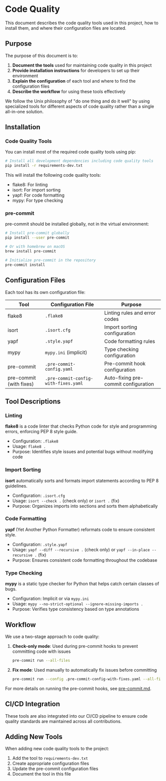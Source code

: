 # Code Quality

This document describes the code quality tools used in this project, how to
install them, and where their configuration files are located.

## Purpose

The purpose of this document is to:

1. **Document the tools** used for maintaining code quality in this project
2. **Provide installation instructions** for developers to set up their environment
3. **Explain the configuration** of each tool and where to find the configuration files
4. **Describe the workflow** for using these tools effectively

We follow the Unix philosophy of "do one thing and do it well" by using
specialized tools for different aspects of code quality rather than a single
all-in-one solution.

## Installation

### Code Quality Tools

You can install most of the required code quality tools using pip:

```bash
# Install all development dependencies including code quality tools
pip install -r requirements-dev.txt
```

This will install the following code quality tools:
- flake8: For linting
- isort: For import sorting
- yapf: For code formatting
- mypy: For type checking

### pre-commit

pre-commit should be installed globally, not in the virtual environment:

```bash
# Install pre-commit globally
pip install --user pre-commit

# Or with homebrew on macOS
brew install pre-commit

# Initialize pre-commit in the repository
pre-commit install
```

## Configuration Files

Each tool has its own configuration file:

| Tool | Configuration File | Purpose |
|------|-------------------|---------|
| flake8 | `.flake8` | Linting rules and error codes |
| isort | `.isort.cfg` | Import sorting configuration |
| yapf | `.style.yapf` | Code formatting rules |
| mypy | `mypy.ini` (implicit) | Type checking configuration |
| pre-commit | `.pre-commit-config.yaml` | Pre-commit hook configuration |
| pre-commit (with fixes) | `.pre-commit-config-with-fixes.yaml` | Auto-fixing pre-commit configuration |

## Tool Descriptions

### Linting

**flake8** is a code linter that checks Python code for style and programming
errors, enforcing PEP 8 style guide.

- Configuration: `.flake8`
- Usage: `flake8 .`
- Purpose: Identifies style issues and potential bugs without modifying code

### Import Sorting

**isort** automatically sorts and formats import statements according to PEP
8 guidelines.

- Configuration: `.isort.cfg`
- Usage: `isort --check .` (check only) or `isort .` (fix)
- Purpose: Organizes imports into sections and sorts them alphabetically

### Code Formatting

**yapf** (Yet Another Python Formatter) reformats code to ensure consistent
style.

- Configuration: `.style.yapf`
- Usage: `yapf --diff --recursive .` (check only) or `yapf --in-place --recursive .` (fix)
- Purpose: Ensures consistent code formatting throughout the codebase

### Type Checking

**mypy** is a static type checker for Python that helps catch certain classes
of bugs.

- Configuration: Implicit or via `mypy.ini`
- Usage: `mypy --no-strict-optional --ignore-missing-imports .`
- Purpose: Verifies type consistency based on type annotations

## Workflow

We use a two-stage approach to code quality:

1. **Check-only mode**: Used during pre-commit hooks to prevent committing code with issues
   ```bash
   pre-commit run --all-files
   ```

2. **Fix mode**: Used manually to automatically fix issues before committing
   ```bash
   pre-commit run --config .pre-commit-config-with-fixes.yaml --all-files
   ```

For more details on running the pre-commit hooks, see
[pre-commit.md](../pre-commit.md).

## CI/CD Integration

These tools are also integrated into our CI/CD pipeline to ensure code quality
standards are maintained across all contributions.

## Adding New Tools

When adding new code quality tools to the project:

1. Add the tool to `requirements-dev.txt`
2. Create appropriate configuration files
3. Update the pre-commit configuration files
4. Document the tool in this file
